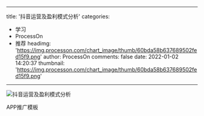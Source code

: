 
---
title: '抖音运营及盈利模式分析'
categories: 
 - 学习
 - ProcessOn
 - 推荐
headimg: 'https://img.processon.com/chart_image/thumb/60bda58b637689502fed15f9.png'
author: ProcessOn
comments: false
date: 2022-01-02 14:20:37
thumbnail: 'https://img.processon.com/chart_image/thumb/60bda58b637689502fed15f9.png'
---

<div>   
<img class="thumb" alt="抖音运营及盈利模式分析" src="https://img.processon.com/chart_image/thumb/60bda58b637689502fed15f9.png" referrerpolicy="no-referrer">
<p>APP推广模板</p>  
</div>
            
